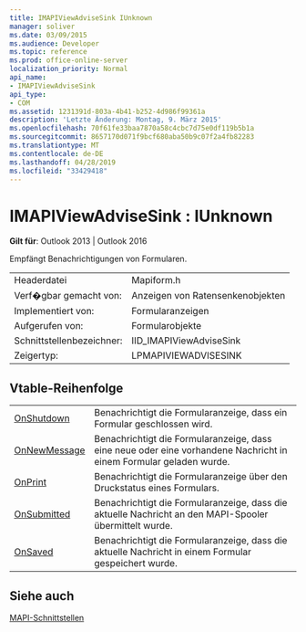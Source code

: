 ```yaml
---
title: IMAPIViewAdviseSink IUnknown
manager: soliver
ms.date: 03/09/2015
ms.audience: Developer
ms.topic: reference
ms.prod: office-online-server
localization_priority: Normal
api_name:
- IMAPIViewAdviseSink
api_type:
- COM
ms.assetid: 1231391d-803a-4b41-b252-4d986f99361a
description: 'Letzte Änderung: Montag, 9. März 2015'
ms.openlocfilehash: 70f61fe33baa7870a58c4cbc7d75e0df119b5b1a
ms.sourcegitcommit: 8657170d071f9bcf680aba50b9c07f2a4fb82283
ms.translationtype: MT
ms.contentlocale: de-DE
ms.lasthandoff: 04/28/2019
ms.locfileid: "33429418"
---
```

# <a name="imapiviewadvisesink--iunknown"></a>IMAPIViewAdviseSink : IUnknown

  
  
**Gilt für**: Outlook 2013 | Outlook 2016 
  
Empfängt Benachrichtigungen von Formularen. 
  
|||
|:-----|:-----|
|Headerdatei  <br/> |Mapiform.h  <br/> |
|Verf�gbar gemacht von:  <br/> |Anzeigen von Ratensenkenobjekten  <br/> |
|Implementiert von:  <br/> |Formularanzeigen  <br/> |
|Aufgerufen von:  <br/> |Formularobjekte  <br/> |
|Schnittstellenbezeichner:  <br/> |IID_IMAPIViewAdviseSink  <br/> |
|Zeigertyp:  <br/> |LPMAPIVIEWADVISESINK  <br/> |
   
## <a name="vtable-order"></a>Vtable-Reihenfolge

|||
|:-----|:-----|
|[OnShutdown](imapiviewadvisesink-onshutdown.md) <br/> |Benachrichtigt die Formularanzeige, dass ein Formular geschlossen wird.  <br/> |
|[OnNewMessage](imapiviewadvisesink-onnewmessage.md) <br/> |Benachrichtigt die Formularanzeige, dass eine neue oder eine vorhandene Nachricht in einem Formular geladen wurde.  <br/> |
|[OnPrint](imapiviewadvisesink-onprint.md) <br/> |Benachrichtigt die Formularanzeige über den Druckstatus eines Formulars.  <br/> |
|[OnSubmitted](imapiviewadvisesink-onsubmitted.md) <br/> |Benachrichtigt die Formularanzeige, dass die aktuelle Nachricht an den MAPI-Spooler übermittelt wurde.  <br/> |
|[OnSaved](imapiviewadvisesink-onsaved.md) <br/> |Benachrichtigt die Formularanzeige, dass die aktuelle Nachricht in einem Formular gespeichert wurde.  <br/> |
   
## <a name="see-also"></a>Siehe auch



[MAPI-Schnittstellen](mapi-interfaces.md)

